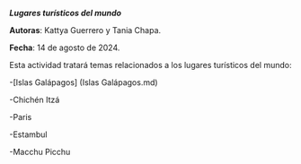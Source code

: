 ***Lugares turísticos del mundo***


**Autoras**: Kattya Guerrero y Tania Chapa.

**Fecha**: 14 de agosto de 2024.

Esta actividad tratará temas relacionados a los lugares turísticos del mundo:

-[Islas Galápagos] (Islas Galápagos.md)

-Chichén Itzá

-Paris

-Estambul

-Macchu Picchu


